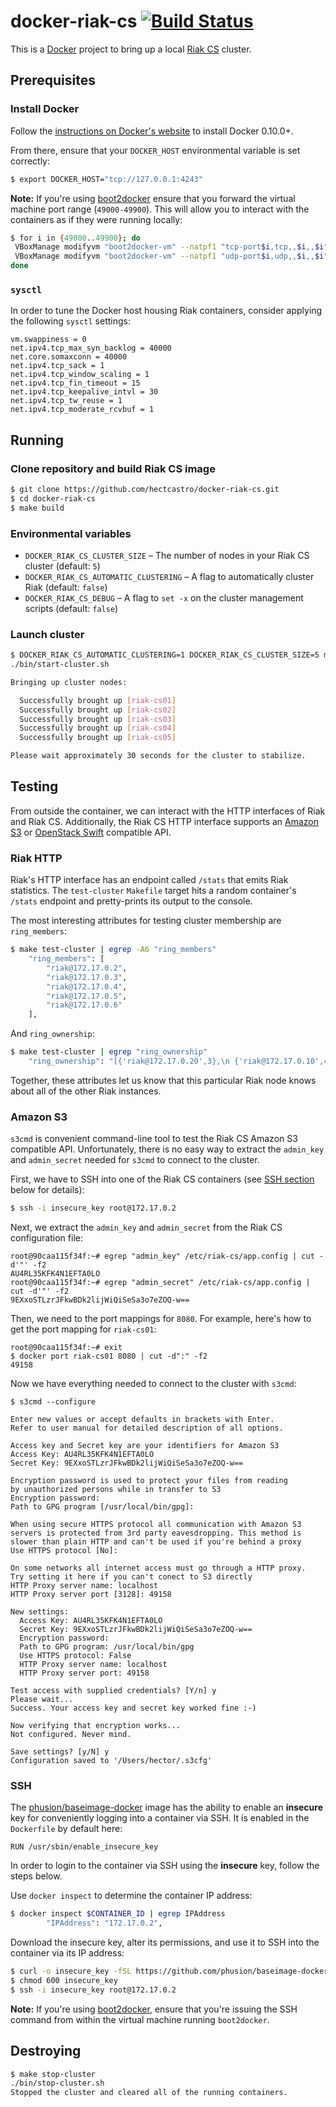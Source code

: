 # docker-riak-cs [![Build Status](https://secure.travis-ci.org/hectcastro/docker-riak-cs.png?branch=develop)](http://travis-ci.org/hectcastro/docker-riak-cs)


This is a [Docker](http://docker.io) project to bring up a local
[Riak CS](https://github.com/basho/riak_cs) cluster.

## Prerequisites

### Install Docker

Follow the [instructions on Docker's website](https://www.docker.io/gettingstarted/#h_installation)
to install Docker 0.10.0+.

From there, ensure that your `DOCKER_HOST` environmental variable is set
correctly:

```bash
$ export DOCKER_HOST="tcp://127.0.0.1:4243"
```

**Note:** If you're using [boot2docker](https://github.com/boot2docker/boot2docker)
ensure that you forward the virtual machine port range (`49000-49900`). This
will allow you to interact with the containers as if they were running
locally:

```bash
$ for i in {49000..49900}; do
 VBoxManage modifyvm "boot2docker-vm" --natpf1 "tcp-port$i,tcp,,$i,,$i";
 VBoxManage modifyvm "boot2docker-vm" --natpf1 "udp-port$i,udp,,$i,,$i";
done
```

### `sysctl`

In order to tune the Docker host housing Riak containers, consider applying
the following `sysctl` settings:

```
vm.swappiness = 0
net.ipv4.tcp_max_syn_backlog = 40000
net.core.somaxconn = 40000
net.ipv4.tcp_sack = 1
net.ipv4.tcp_window_scaling = 1
net.ipv4.tcp_fin_timeout = 15
net.ipv4.tcp_keepalive_intvl = 30
net.ipv4.tcp_tw_reuse = 1
net.ipv4.tcp_moderate_rcvbuf = 1
```

## Running

### Clone repository and build Riak CS image

```bash
$ git clone https://github.com/hectcastro/docker-riak-cs.git
$ cd docker-riak-cs
$ make build
```

### Environmental variables

- `DOCKER_RIAK_CS_CLUSTER_SIZE` – The number of nodes in your Riak CS cluster
  (default: `5`)
- `DOCKER_RIAK_CS_AUTOMATIC_CLUSTERING` – A flag to automatically cluster Riak
  (default: `false`)
- `DOCKER_RIAK_CS_DEBUG` – A flag to `set -x` on the cluster management scripts
  (default: `false`)

### Launch cluster

```bash
$ DOCKER_RIAK_CS_AUTOMATIC_CLUSTERING=1 DOCKER_RIAK_CS_CLUSTER_SIZE=5 make start-cluster
./bin/start-cluster.sh

Bringing up cluster nodes:

  Successfully brought up [riak-cs01]
  Successfully brought up [riak-cs02]
  Successfully brought up [riak-cs03]
  Successfully brought up [riak-cs04]
  Successfully brought up [riak-cs05]

Please wait approximately 30 seconds for the cluster to stabilize.
```

## Testing

From outside the container, we can interact with the HTTP interfaces of Riak
and Riak CS. Additionally, the Riak CS HTTP interface supports an
[Amazon S3](http://docs.basho.com/riakcs/latest/references/apis/storage/s3/) or
[OpenStack Swift](http://docs.basho.com/riakcs/latest/references/apis/storage/openstack/)
compatible API.

### Riak HTTP

Riak's HTTP interface has an endpoint called `/stats` that emits Riak
statistics. The `test-cluster` `Makefile` target hits a random container's
`/stats` endpoint and pretty-prints its output to the console.

The most interesting attributes for testing cluster membership are
`ring_members`:

```bash
$ make test-cluster | egrep -A6 "ring_members"
    "ring_members": [
        "riak@172.17.0.2",
        "riak@172.17.0.3",
        "riak@172.17.0.4",
        "riak@172.17.0.5",
        "riak@172.17.0.6"
    ],
```

And `ring_ownership`:

```bash
$ make test-cluster | egrep "ring_ownership"
    "ring_ownership": "[{'riak@172.17.0.20',3},\n {'riak@172.17.0.10',4},\n {'riak@172.17.0.21',3},\n {'riak@172.17.0.11',4},\n {'riak@172.17.0.2',3},\n {'riak@172.17.0.12',4},\n {'riak@172.17.0.3',3},\n {'riak@172.17.0.13',4},\n {'riak@172.17.0.4',3},\n {'riak@172.17.0.14',3},\n {'riak@172.17.0.5',3},\n {'riak@172.17.0.15',3},\n {'riak@172.17.0.6',3},\n {'riak@172.17.0.16',3},\n {'riak@172.17.0.7',3},\n {'riak@172.17.0.17',3},\n {'riak@172.17.0.8',3},\n {'riak@172.17.0.18',3},\n {'riak@172.17.0.9',3},\n {'riak@172.17.0.19',3}]",
```

Together, these attributes let us know that this particular Riak node knows
about all of the other Riak instances.

### Amazon S3

`s3cmd` is convenient command-line tool to test the Riak CS Amazon S3
compatible API. Unfortunately, there is no easy way to extract the `admin_key`
and `admin_secret` needed for `s3cmd` to connect to the cluster.

First, we have to SSH into one of the Riak CS containers (see
[SSH section](#ssh) below for details):

```bash
$ ssh -i insecure_key root@172.17.0.2
```

Next, we extract the `admin_key` and `admin_secret` from the Riak CS
configuration file:

```
root@90caa115f34f:~# egrep "admin_key" /etc/riak-cs/app.config | cut -d'"' -f2
AU4RL35KFK4N1EFTA0LO
root@90caa115f34f:~# egrep "admin_secret" /etc/riak-cs/app.config | cut -d'"' -f2
9EXxoSTLzrJFkwBDk2lijWiQiSeSa3o7eZOQ-w==
```

Then, we need to the port mappings for `8080`. For example, here's how to get
the port mapping for `riak-cs01`:

```
root@90caa115f34f:~# exit
$ docker port riak-cs01 8080 | cut -d":" -f2
49158
```

Now we have everything needed to connect to the cluster with `s3cmd`:

```
$ s3cmd --configure

Enter new values or accept defaults in brackets with Enter.
Refer to user manual for detailed description of all options.

Access key and Secret key are your identifiers for Amazon S3
Access Key: AU4RL35KFK4N1EFTA0LO
Secret Key: 9EXxoSTLzrJFkwBDk2lijWiQiSeSa3o7eZOQ-w==

Encryption password is used to protect your files from reading
by unauthorized persons while in transfer to S3
Encryption password:
Path to GPG program [/usr/local/bin/gpg]:

When using secure HTTPS protocol all communication with Amazon S3
servers is protected from 3rd party eavesdropping. This method is
slower than plain HTTP and can't be used if you're behind a proxy
Use HTTPS protocol [No]:

On some networks all internet access must go through a HTTP proxy.
Try setting it here if you can't conect to S3 directly
HTTP Proxy server name: localhost
HTTP Proxy server port [3128]: 49158

New settings:
  Access Key: AU4RL35KFK4N1EFTA0LO
  Secret Key: 9EXxoSTLzrJFkwBDk2lijWiQiSeSa3o7eZOQ-w==
  Encryption password:
  Path to GPG program: /usr/local/bin/gpg
  Use HTTPS protocol: False
  HTTP Proxy server name: localhost
  HTTP Proxy server port: 49158

Test access with supplied credentials? [Y/n] y
Please wait...
Success. Your access key and secret key worked fine :-)

Now verifying that encryption works...
Not configured. Never mind.

Save settings? [y/N] y
Configuration saved to '/Users/hector/.s3cfg'
```

### SSH

The [phusion/baseimage-docker](https://github.com/phusion/baseimage-docker)
image has the ability to enable an __insecure__ key for conveniently logging
into a container via SSH. It is enabled in the `Dockerfile` by default here:

```docker
RUN /usr/sbin/enable_insecure_key
```

In order to login to the container via SSH using the __insecure__ key, follow
the steps below.

Use `docker inspect` to determine the container IP address:

```bash
$ docker inspect $CONTAINER_ID | egrep IPAddress
        "IPAddress": "172.17.0.2",
```

Download the insecure key, alter its permissions, and use it to SSH into the
container via its IP address:

```bash
$ curl -o insecure_key -fSL https://github.com/phusion/baseimage-docker/raw/master/image/insecure_key
$ chmod 600 insecure_key
$ ssh -i insecure_key root@172.17.0.2
```

**Note:** If you're using
[boot2docker](https://github.com/boot2docker/boot2docker), ensure that you're
issuing the SSH command from within the virtual machine running `boot2docker`.

## Destroying

```bash
$ make stop-cluster
./bin/stop-cluster.sh
Stopped the cluster and cleared all of the running containers.
```
